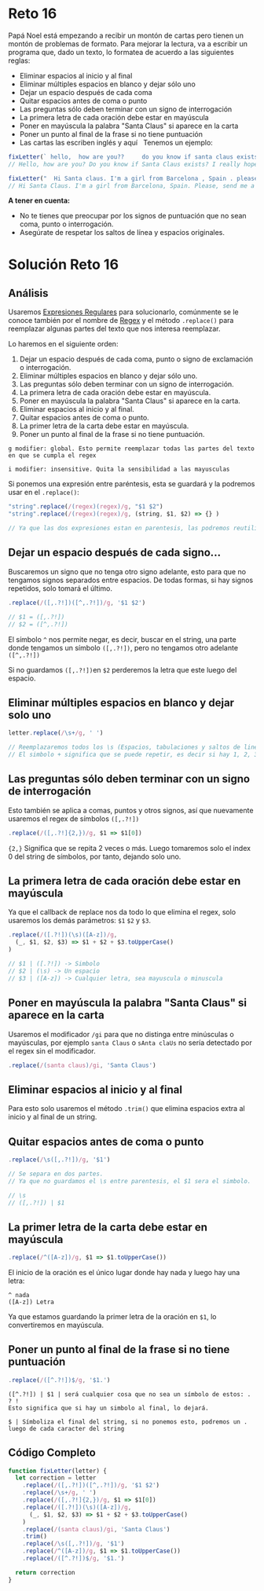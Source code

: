 # Reto 16

Papá Noel está empezando a recibir un montón de cartas pero tienen un montón de problemas de formato. Para mejorar la lectura, va a escribir un programa que, dado un texto, lo formatea de acuerdo a las siguientes reglas:

 - Eliminar espacios al inicio y al final
 - Eliminar múltiples espacios en blanco y dejar sólo uno
 - Dejar un espacio después de cada coma
 - Quitar espacios antes de coma o punto
 - Las preguntas sólo deben terminar con un signo de interrogación
 - La primera letra de cada oración debe estar en mayúscula
 - Poner en mayúscula la palabra "Santa Claus" si aparece en la carta
 - Poner un punto al final de la frase si no tiene puntuación
 - Las cartas las escriben inglés y aquí 
 
Tenemos un ejemplo:

```js
fixLetter(` hello,  how are you??     do you know if santa claus exists?  i really hope he does!  bye  `)
// Hello, how are you? Do you know if Santa Claus exists? I really hope he does! Bye.

fixLetter("  Hi Santa claus. I'm a girl from Barcelona , Spain . please, send me a bike.  Is it possible?")
// Hi Santa Claus. I'm a girl from Barcelona, Spain. Please, send me a bike. Is it possible?
```

**A tener en cuenta:**

 - No te tienes que preocupar por los signos de puntuación que no sean coma, punto o interrogación.
 - Asegúrate de respetar los saltos de línea y espacios originales.

# Solución Reto 16

## Análisis

Usaremos [Expresiones Regulares](https://developer.mozilla.org/en-US/docs/Web/JavaScript/Guide/Regular_Expressions) para solucionarlo, comúnmente se le conoce también por el nombre de [Regex](https://developer.mozilla.org/en-US/docs/Web/JavaScript/Guide/Regular_Expressions) y el método `.replace()` para reemplazar algunas partes del texto que nos interesa reemplazar.

Lo haremos en el siguiente orden:

 1. Dejar un espacio después de cada coma, punto o signo de exclamación o interrogación.
 2. Eliminar múltiples espacios en blanco y dejar sólo uno.
 3. Las preguntas sólo deben terminar con un signo de interrogación.
 4. La primera letra de cada oración debe estar en mayúscula.
 5. Poner en mayúscula la palabra "Santa Claus" si aparece en la carta.
 6. Eliminar espacios al inicio y al final.
 7. Quitar espacios antes de coma o punto.
 8. La primer letra de la carta debe estar en mayúscula.
 9. Poner un punto al final de la frase si no tiene puntuación.

```
g modifier: global. Esto permite reemplazar todas las partes del texto en que se cumpla el regex

i modifier: insensitive. Quita la sensibilidad a las mayusculas
```

Si ponemos una expresión entre paréntesis, esta se guardará y la podremos usar en el `.replace()`:

```js
"string".replace(/(regex)(regex)/g, "$1 $2")
"string".replace(/(regex)(regex)/g, (string, $1, $2) => {} )

// Ya que las dos expresiones estan en parentesis, las podremos reutilizar si es necesario.
```

## Dejar un espacio después de cada signo...

Buscaremos un signo que no tenga otro signo adelante, esto para que no tengamos signos separados entre espacios. De todas formas, si hay signos repetidos, solo tomará el último.

```js
.replace(/([,.?!])([^,.?!])/g, '$1 $2')

// $1 = ([,.?!])
// $2 = ([^,.?!])
```

El símbolo `^` nos permite negar, es decir, buscar en el string, una parte donde tengamos un símbolo `([,.?!])`, pero no tengamos otro adelante `([^,.?!])`

Si no guardamos `([,.?!])`en `$2` perderemos la letra que este luego del espacio.

## Eliminar múltiples espacios en blanco y dejar solo uno

```js
letter.replace(/\s+/g, ' ')

// Reemplazaremos todos los \s (Espacios, tabulaciones y saltos de linea)
// El simbolo + significa que se puede repetir, es decir si hay 1, 2, 3, 4, o cualquier cantidad de \s, los tomara, de lo contrario tomaria uno por uno y reemplazaria un espacio con un espacio.
```

## Las preguntas sólo deben terminar con un signo de interrogación

Esto también se aplica a comas, puntos y otros signos, así que nuevamente usaremos el regex de símbolos `([,.?!])`

```js
.replace(/([,.?!]{2,})/g, $1 => $1[0])
```

`{2,}` Significa que se repita 2 veces o más. Luego tomaremos solo el index 0 del string de símbolos, por tanto, dejando solo uno.

## La primera letra de cada oración debe estar en mayúscula

Ya que el callback de replace nos da todo lo que elimina el regex, solo usaremos los demás parámetros: `$1` `$2` y `$3`.

```js
.replace(/([.?!])(\s)([A-z])/g,
  (_, $1, $2, $3) => $1 + $2 + $3.toUpperCase()
)
```

```js
// $1 | ([.?!]) -> Simbolo
// $2 | (\s) -> Un espacio
// $3 | ([A-z]) -> Cualquier letra, sea mayuscula o minuscula
```

## Poner en mayúscula la palabra "Santa Claus" si aparece en la carta

Usaremos el modificador `/gi` para que no distinga entre minúsculas o mayúsculas, por ejemplo `santa Claus` o `sAnta claUs` no sería detectado por el regex sin el modificador.

```js
.replace(/(santa claus)/gi, 'Santa Claus')
```

## Eliminar espacios al inicio y al final

Para esto solo usaremos el método `.trim()` que elimina espacios extra al inicio y al final de un string.

## Quitar espacios antes de coma o punto

```js
.replace(/\s([,.?!])/g, '$1')

// Se separa en dos partes.
// Ya que no guardamos el \s entre parentesis, el $1 sera el simbolo.

// \s
// ([,.?!]) | $1
```

## La primer letra de la carta debe estar en mayúscula

```js
.replace(/^([A-z])/g, $1 => $1.toUpperCase())
```

El inicio de la oración es el único lugar donde hay nada y luego hay una letra:

```
^ nada
([A-z]) Letra
```

Ya que estamos guardando la primer letra de la oración en `$1`, lo convertiremos en mayúscula.

## Poner un punto al final de la frase si no tiene puntuación

```js
.replace(/([^.?!])$/g, '$1.')
```

```
([^.?!]) | $1 | será cualquier cosa que no sea un símbolo de estos: . ? !
Esto significa que si hay un simbolo al final, lo dejará.

$ | Símboliza el final del string, si no ponemos esto, podremos un . luego de cada caracter del string
```

## Código Completo

```js
function fixLetter(letter) {
  let correction = letter
    .replace(/([,.?!])([^,.?!])/g, '$1 $2')
    .replace(/\s+/g, ' ')
    .replace(/([,.?!]{2,})/g, $1 => $1[0])
    .replace(/([.?!])(\s)([A-z])/g,
      (_, $1, $2, $3) => $1 + $2 + $3.toUpperCase()
    )
    .replace(/(santa claus)/gi, 'Santa Claus')
    .trim()
    .replace(/\s([,.?!])/g, '$1')
    .replace(/^([A-z])/g, $1 => $1.toUpperCase())
    .replace(/([^.?!])$/g, '$1.')

  return correction
}
```